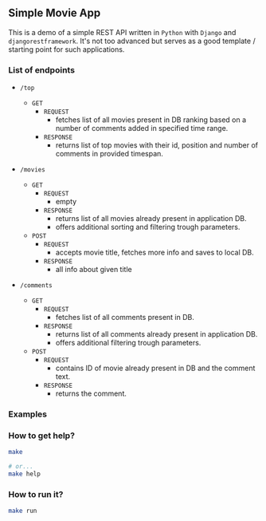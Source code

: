 Simple Movie App
----------------

This is a demo of a simple REST API written in `Python` with `Django` and `djangorestframework`.
It's not too advanced but serves as a good template / starting point for such applications.


### List of endpoints

- `/top`
    - `GET`
      - `REQUEST`
        - fetches list of all movies present in DB ranking based on a number of comments added in specified time range.
      - `RESPONSE`
        - returns list of top movies with their id, position and number of comments in provided timespan.


- `/movies`
    - `GET`
      - `REQUEST`
        - empty
      - `RESPONSE`
        - returns list of all movies already present in application DB.
        - offers additional sorting and filtering trough parameters.
    - `POST`
      - `REQUEST`
        - accepts movie title, fetches more info and saves to local DB.
      - `RESPONSE`
        - all info about given title


- `/comments`
    - `GET`
      - `REQUEST`
        - fetches list of all comments present in DB.
      - `RESPONSE`
        - returns list of all comments already present in application DB.
        - offers additional filtering trough parameters.
    - `POST`
      - `REQUEST`
        - contains ID of movie already present in DB and the comment text.
      - `RESPONSE`
        - returns the comment.


### Examples


### How to get help?

```bash
make

# or...
make help
```


### How to run it?

```bash
make run
```

